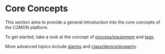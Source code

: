 # Core Concepts

This section aims to provide a general introduction into the core concepts of the C2MON platform.

To get started, take a look at the concept of [process/equipment](process-equipment) and [tags](tags).

More advanced topics include [alarms](alarms) and [class/device/property](class-device-property).